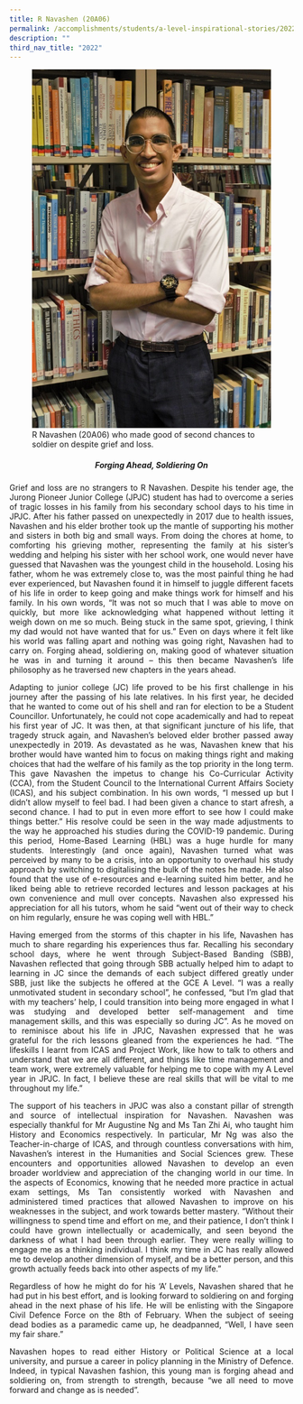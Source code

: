 ```yaml
---
title: R Navashen (20A06)
permalink: /accomplishments/students/a-level-inspirational-stories/2022/navashen/
description: ""
third_nav_title: "2022"
---
```

<figure>
<img src="/images/Navashen.jpg">
<figcaption>R Navashen (20A06) who made good of second chances to soldier on despite grief and loss.</figcaption>
</figure>

<center><h5>Forging Ahead, Soldiering On</h5></center>

<div align=justify>
<p>
Grief and loss are no strangers to R Navashen. Despite his tender age, the Jurong Pioneer Junior College (JPJC) student has had to overcome a series of tragic losses in his family from his secondary school days to his time in JPJC. After his father passed on unexpectedly in 2017 due to health issues, Navashen and his elder brother took up the mantle of supporting his mother and sisters in both big and small ways. From doing the chores at home, to comforting his grieving mother, representing the family at his sister’s wedding and helping his sister with her school work, one would never have guessed that Navashen was the youngest child in the household. Losing his father, whom he was extremely close to, was the most painful thing he had ever experienced, but Navashen found it in himself to juggle different facets of his life in order to keep going and make things work for himself and his family. In his own words, “It was not so much that I was able to move on quickly, but more like acknowledging what happened without letting it weigh down on me so much. Being stuck in the same spot, grieving, I think my dad would not have wanted that for us.” Even on days where it felt like his world was falling apart and nothing was going right, Navashen had to carry on. Forging ahead, soldiering on, making good of whatever situation he was in and turning it around – this then became Navashen’s life philosophy as he traversed new chapters in the years ahead.</p>

<p>
Adapting to junior college (JC) life proved to be his first challenge in his journey after the passing of his late relatives. In his first year, he decided that he wanted to come out of his shell and ran for election to be a Student Councillor. Unfortunately, he could not cope academically and had to repeat his first year of JC. It was then, at that significant juncture of his life, that tragedy struck again, and Navashen’s beloved elder brother passed away unexpectedly in 2019. As devastated as he was, Navashen knew that his brother would have wanted him to focus on making things right and making choices that had the welfare of his family as the top priority in the long term. This gave Navashen the impetus to change his Co-Curricular Activity (CCA), from the Student Council to the International Current Affairs Society (ICAS), and his subject combination. In his own words, “I messed up but I didn’t allow myself to feel bad. I had been given a chance to start afresh, a second chance. I had to put in even more effort to see how I could make things better.” His resolve could be seen in the way made adjustments to the way he approached his studies during the COVID-19 pandemic. During this period, Home-Based Learning (HBL) was a huge hurdle for many students. Interestingly (and once again), Navashen turned what was perceived by many to be a crisis, into an opportunity to overhaul his study approach by switching to digitalising the bulk of the notes he made. He also found that the use of e-resources and e-learning suited him better, and he liked being able to retrieve recorded lectures and lesson packages at his own convenience and mull over concepts. Navashen also expressed his appreciation for all his tutors, whom he said “went out of their way to check on him regularly, ensure he was coping well with HBL.”</p>

<p>
Having emerged from the storms of this chapter in his life, Navashen has much to share regarding his experiences thus far. Recalling his secondary school days, where he went through Subject-Based Banding (SBB), Navashen reflected that going through SBB actually helped him to adapt to learning in JC since the demands of each subject differed greatly under SBB, just like the subjects he offered at the GCE A Level. “I was a really unmotivated student in secondary school”, he confessed, “but I’m glad that with my teachers’ help, I could transition into being more engaged in what I was studying and developed better self-management and time management skills, and this was especially so during JC”. As he moved on to reminisce about his life in JPJC, Navashen expressed that he was grateful for the rich lessons gleaned from the experiences he had. “The lifeskills I learnt from ICAS and Project Work, like how to talk to others and understand that we are all different, and things like time management and team work, were extremely valuable for helping me to cope with my A Level year in JPJC. In fact, I believe these are real skills that will be vital to me throughout my life.”</p>

<p>
The support of his teachers in JPJC was also a constant pillar of strength and source of intellectual inspiration for Navashen. Navashen was especially thankful for Mr Augustine Ng and Ms Tan Zhi Ai, who taught him History and Economics respectively. In particular, Mr Ng was also the Teacher-in-charge of ICAS, and through countless conversations with him, Navashen’s interest in the Humanities and Social Sciences grew. These encounters and opportunities allowed Navashen to develop an even broader worldview and appreciation of the changing world in our time. In the aspects of Economics, knowing that he needed more practice in actual exam settings, Ms Tan consistently worked with Navashen and administered timed practices that allowed Navashen to improve on his weaknesses in the subject, and work towards better mastery. “Without their willingness to spend time and effort on me, and their patience, I don’t think I could have grown intellectually or academically, and seen beyond the darkness of what I had been through earlier. They were really willing to engage me as a thinking individual. I think my time in JC has really allowed me to develop another dimension of myself, and be a better person, and this growth actually feeds back into other aspects of my life.”</p>

<p>
Regardless of how he might do for his ‘A’ Levels, Navashen shared that he had put in his best effort, and is looking forward to soldiering on and forging ahead in the next phase of his life. He will be enlisting with the Singapore Civil Defence Force on the 8th of February. When the subject of seeing dead bodies as a paramedic came up, he deadpanned, “Well, I have seen my fair share.”</p>

<p>
Navashen hopes to read either History or Political Science at a local university, and pursue a career in policy planning in the Ministry of Defence. Indeed, in typical Navashen fashion, this young man is forging ahead and soldiering on, from strength to strength, because “we all need to move forward and change as is needed”.</p>